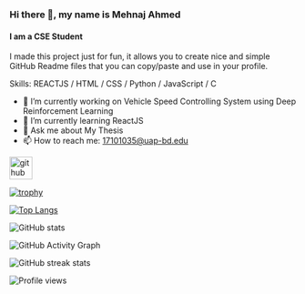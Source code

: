 ### Hi there 👋, my name is Mehnaj Ahmed
#### I am a CSE Student 
I made this project just for fun, it allows you to create nice and simple GitHub Readme files that you can copy/paste and use in your profile.

Skills: REACTJS / HTML / CSS / Python / JavaScript / C

- 🔭 I’m currently working on Vehicle Speed Controlling System using Deep Reinforcement Learning 
- 🌱 I’m currently learning ReactJS 
- 💬 Ask me about My Thesis 
- 📫 How to reach me: 17101035@uap-bd.edu 


[<img src='https://cdn.jsdelivr.net/npm/simple-icons@3.0.1/icons/github.svg' alt='github' height='40'>](https://github.com/mehnajahmed)  

[![trophy](https://github-profile-trophy.vercel.app/?username=mehnajahmed)](https://github.com/ryo-ma/github-profile-trophy)

[![Top Langs](https://github-readme-stats.vercel.app/api/top-langs/?username=mehnajahmed)](https://github.com/anuraghazra/github-readme-stats)

![GitHub stats](https://github-readme-stats.vercel.app/api?username=mehnajahmed&show_icons=true)  

![GitHub Activity Graph](https://activity-graph.herokuapp.com/graph?username=mehnajahmed)  

![GitHub streak stats](https://github-readme-streak-stats.herokuapp.com/?user=mehnajahmed)  

![Profile views](https://gpvc.arturio.dev/mehnajahmed)  

